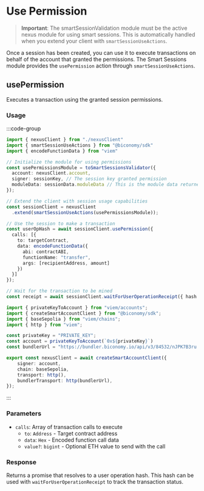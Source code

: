 # Use Permission

> **Important**: The smartSessionValidation module must be the active nexus module for using smart sessions. This is automatically handled when you extend your client with `smartSessionUseActions`.

Once a session has been created, you can use it to execute transactions on behalf of the account that granted the permissions. The Smart Sessions module provides the `usePermission` action through `smartSessionUseActions`.

## usePermission

Executes a transaction using the granted session permissions.

### Usage

:::code-group

```typescript twoslash [example.ts]
import { nexusClient } from "./nexusClient"
import { smartSessionUseActions } from "@biconomy/sdk"
import { encodeFunctionData } from "viem"

// Initialize the module for using permissions
const usePermissionsModule = toSmartSessionsValidator({
  account: nexusClient.account,
  signer: sessionKey, // The session key granted permission
  moduleData: sessionData.moduleData // This is the module data returned from the createSessions step
});

// Extend the client with session usage capabilities
const sessionClient = nexusClient
  .extend(smartSessionUseActions(usePermissionsModule));

// Use the session to make a transaction
const userOpHash = await sessionClient.usePermission({
  calls: [{
    to: targetContract,
    data: encodeFunctionData({
      abi: contractABI,
      functionName: "transfer",
      args: [recipientAddress, amount]
    })
  }]
});

// Wait for the transaction to be mined
const receipt = await sessionClient.waitForUserOperationReceipt({ hash: userOpHash });
```

```typescript twoslash [nexusClient.ts] filename="nexusClient.ts"
import { privateKeyToAccount } from "viem/accounts";
import { createSmartAccountClient } from "@biconomy/sdk";
import { baseSepolia } from "viem/chains"; 
import { http } from "viem"; 

const privateKey = "PRIVATE_KEY";
const account = privateKeyToAccount(`0x${privateKey}`)
const bundlerUrl = "https://bundler.biconomy.io/api/v3/84532/nJPK7B3ru.dd7f7861-190d-41bd-af80-6877f74b8f44"; 

export const nexusClient = await createSmartAccountClient({ 
    signer: account, 
    chain: baseSepolia,
    transport: http(), 
    bundlerTransport: http(bundlerUrl), 
});
```

:::

### Parameters

- `calls`: Array of transaction calls to execute
  - `to`: `Address` - Target contract address
  - `data`: `Hex` - Encoded function call data
  - `value?`: `bigint` - Optional ETH value to send with the call

### Response

Returns a promise that resolves to a user operation hash. This hash can be used with `waitForUserOperationReceipt` to track the transaction status.